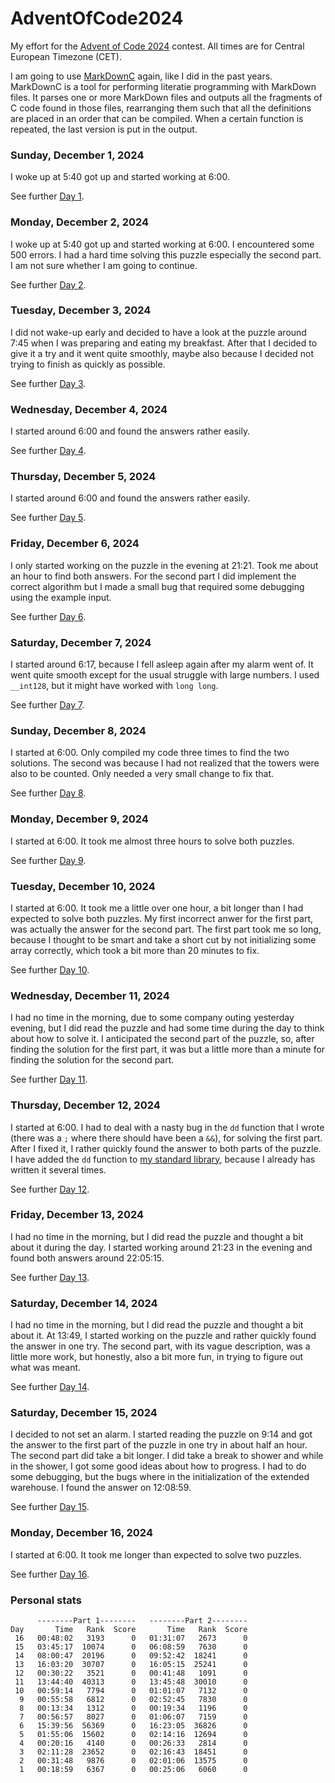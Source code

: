 # AdventOfCode2024

My effort for the [Advent of Code 2024](https://adventofcode.com/2024) contest.
All times are for Central European Timezone (CET).

I am going to use [MarkDownC](https://github.com/FransFaase/IParse/?tab=readme-ov-file#markdownc)
again, like I did in the past years. MarkDownC is a tool for
performing literatie programming with MarkDown files. It parses one
or more MarkDown files and outputs all the fragments of C code found
in those files, rearranging them such that all the definitions are placed
in an order that can be compiled. When a certain function is repeated,
the last version is put in the output.

### Sunday, December 1, 2024

I woke up at 5:40 got up and started working at 6:00.

See further [Day 1](Day01.md).

### Monday, December 2, 2024

I woke up at 5:40 got up and started working at 6:00.
I encountered some 500 errors. I had a hard time solving this
puzzle especially the second part. I am not sure whether I am
going to continue.

See further [Day 2](Day02.md).

### Tuesday, December 3, 2024

I did not wake-up early and decided to have a look at the
puzzle around 7:45 when I was preparing and eating my breakfast.
After that I decided to give it a try and it went quite
smoothly, maybe also because I decided not trying to finish
as quickly as possible.

See further [Day 3](Day03.md).

### Wednesday, December 4, 2024

I started around 6:00 and found the answers rather easily.

See further [Day 4](Day04.md).

### Thursday, December 5, 2024

I started around 6:00 and found the answers rather easily.

See further [Day 5](Day05.md).

### Friday, December 6, 2024

I only started working on the puzzle in the evening at 21:21.
Took me about an hour to find both answers. For the second
part I did implement the correct algorithm but I made a small
bug that required some debugging using the example input.

See further [Day 6](Day06.md).

### Saturday, December 7, 2024

I started around 6:17, because I fell asleep again after
my alarm went of. It went quite smooth except for the usual
struggle with large numbers. I used `__int128`, but it might
have worked with `long long`.

See further [Day 7](Day07.md).

### Sunday, December 8, 2024

I started at 6:00. Only compiled my code three times to find
the two solutions. The second was because I had not realized
that the towers were also to be counted. Only needed a very
small change to fix that.

See further [Day 8](Day08.md).

### Monday, December 9, 2024

I started at 6:00. It took me almost three hours to solve
both puzzles.

See further [Day 9](Day09.md).

### Tuesday, December 10, 2024

I started at 6:00. It took me a little over one hour, a bit
longer than I had expected to solve both puzzles. My first
incorrect anwer for the first part, was actually the answer
for the second part. The first part took me so long, because
I thought to be smart and take a short cut by not initializing
some array correctly, which took a bit more than 20 minutes
to fix.

See further [Day 10](Day10.md).

### Wednesday, December 11, 2024

I had no time in the morning, due to some company outing
yesterday evening, but I did read the puzzle and had some
time during the day to think about how to solve it. I anticipated
the second part of the puzzle, so, after finding the solution
for the first part, it was but a little more than a minute
for finding the solution for the second part.

See further [Day 11](Day11.md).

### Thursday, December 12, 2024

I started at 6:00. I had to deal with a nasty bug in the
`dd` function that I wrote (there was a `;` where there
should have been a `&&`), for solving the first part.
After I fixed it, I rather quickly found the answer to
both parts of the puzzle. I have added the `dd` function
to [my standard library](Std.md), because I already has
written it several times.

See further [Day 12](Day12.md).

### Friday, December 13, 2024

I had no time in the morning, but I did read the puzzle
and thought a bit about it during the day. I started
working around 21:23 in the evening and found both answers
around 22:05:15.

See further [Day 13](Day13.md).

### Saturday, December 14, 2024

I had no time in the morning, but I did read the puzzle
and thought a bit about it. At 13:49, I started working
on the puzzle and rather quickly found the answer in one
try. The second part, with its vague description, was a
little more work, but honestly, also a bit more fun, in
trying to figure out what was meant.

See further [Day 14](Day14.md).

### Saturday, December 15, 2024

I decided to not set an alarm. I started reading the puzzle
on 9:14 and got the answer to the first part of the puzzle
in one try in about half an hour. The second part did take
a bit longer. I did take a break to shower and while in the
shower, I got some good ideas about how to progress. I had
to do some debugging, but the bugs where in the initialization
of the extended warehouse. I found the answer on 12:08:59.

See further [Day 15](Day15.md).

### Monday, December 16, 2024

I started at 6:00. It took me longer than expected to solve
two puzzles.

See further [Day 16](Day16.md).

### Personal stats

```
      --------Part 1--------   --------Part 2--------
Day       Time   Rank  Score       Time   Rank  Score
 16   00:48:02   3193      0   01:31:07   2673      0
 15   03:45:17  10074      0   06:08:59   7630      0
 14   08:00:47  20196      0   09:52:42  18241      0
 13   16:03:20  30707      0   16:05:15  25241      0
 12   00:30:22   3521      0   00:41:48   1091      0
 11   13:44:40  40313      0   13:45:48  30010      0
 10   00:59:14   7794      0   01:01:07   7132      0
  9   00:55:58   6812      0   02:52:45   7830      0
  8   00:13:34   1312      0   00:19:34   1196      0
  7   00:56:57   8027      0   01:06:07   7159      0
  6   15:39:56  56369      0   16:23:05  36826      0
  5   01:55:06  15602      0   02:14:16  12694      0
  4   00:20:16   4140      0   00:26:33   2814      0
  3   02:11:28  23652      0   02:16:43  18451      0
  2   00:31:48   9876      0   02:01:06  13575      0
  1   00:18:59   6367      0   00:25:06   6060      0
```

